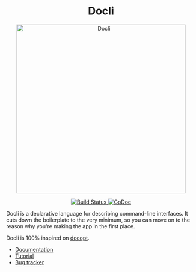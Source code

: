 <div align="center">
  <h1>Docli</h1>
  <img alt="Docli" src="https://i.imgur.com/Z1GkZxR.png" width="450">
  <p>
    <a href="https://travis-ci.org/celicoo/docli">
      <img alt="Build Status" src="https://travis-ci.org/celicoo/docli.svg?branch=master">
    </a>
    <a href="https://godoc.org/github.com/celicoo/docli">
      <img alt="GoDoc" src="https://godoc.org/github.com/celicoo/docli?status.svg">
    </a>
  </p>
</div>

Docli is a declarative language for describing command-line interfaces. It cuts down the boilerplate to the very minimum, so you can move on to the reason why you're making the app in the first place.

Docli is 100% inspired on [docopt](https://github.com/docopt/docopt.go).

- [Documentation](https://docli.dev)
- [Tutorial](https://docli.dev/docs/tutorial)
- [Bug tracker](https://github.com/celicoo/docli/issues)

